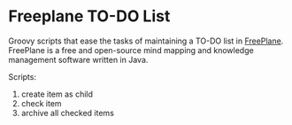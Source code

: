 # Freeplane TO-DO List

Groovy scripts that ease the tasks of maintaining a TO-DO list in [FreePlane](https://www.freeplane.org/wiki/index.php/Home). FreePlane is a free and open-source mind mapping and knowledge management software written in Java.

Scripts:

1. create item as child
1. check item
1. archive all checked items
